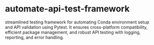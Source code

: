 # automate-api-test-framework
streamlined testing framework for automating Conda environment setup and API validation using Pytest. It ensures cross-platform compatibility, efficient package management, and robust API testing with logging, reporting, and error handling.
